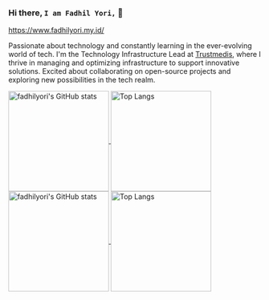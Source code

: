### Hi there, `I am Fadhil Yori,` 👋

https://www.fadhilyori.my.id/

Passionate about technology and constantly learning in the ever-evolving world of tech. I'm the Technology Infrastructure Lead at [Trustmedis](https://trustmedis.com), where I thrive in managing and optimizing infrastructure to support innovative solutions. Excited about collaborating on open-source projects and exploring new possibilities in the tech realm.

<a href="https://github.com/fadhilyori/#gh-dark-mode-only">
  <img height=200 align="center" src="https://github-readme-stats.fadhilyori.my.id/api?username=fadhilyori&show_icons=true&hide_border=true&theme=dracula" alt="fadhilyori's GitHub stats">
</a>
<a href="https://github.com/fadhilyori/#gh-dark-mode-only">
  <img height=200 align="center" src="https://github-readme-stats.fadhilyori.my.id/api/top-langs/?username=fadhilyori&hide_border=true&layout=compact&theme=dracula&langs_count=8&card_width=320&size_weight=0.5&count_weight=0.5&hide=html,javascript,css,scss,blade" alt="Top Langs">
</a>

<a href="https://github.com/fadhilyori/#gh-light-mode-only">
  <img height=200 align="center" src="https://github-readme-stats.fadhilyori.my.id/api?username=fadhilyori&show_icons=true&hide_border=true&theme=default" alt="fadhilyori's GitHub stats">
</a>
<a href="https://github.com/fadhilyori/#gh-light-mode-only">
  <img height=200 align="center" src="https://github-readme-stats.fadhilyori.my.id/api/top-langs/?username=fadhilyori&hide_border=true&layout=compact&theme=default&langs_count=8&card_width=320&size_weight=0.5&count_weight=0.5&hide=html,javascript,css,scss,blade" alt="Top Langs">
</a>

